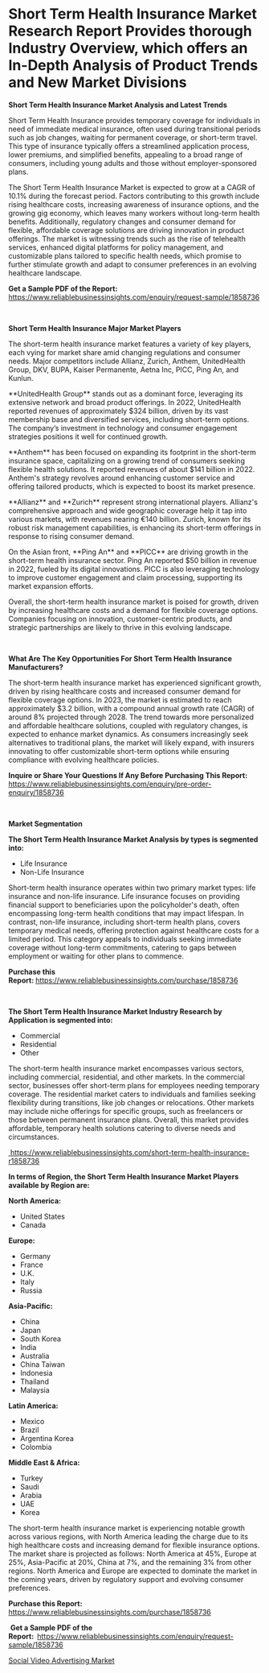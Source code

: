 <p><h1>Short Term Health Insurance Market Research Report Provides thorough Industry Overview, which offers an In-Depth Analysis of Product Trends and New Market Divisions</h1></p><p><strong>Short Term Health Insurance Market Analysis and Latest Trends</strong></p>
<p><p>Short Term Health Insurance provides temporary coverage for individuals in need of immediate medical insurance, often used during transitional periods such as job changes, waiting for permanent coverage, or short-term travel. This type of insurance typically offers a streamlined application process, lower premiums, and simplified benefits, appealing to a broad range of consumers, including young adults and those without employer-sponsored plans.</p><p>The Short Term Health Insurance Market is expected to grow at a CAGR of 10.1% during the forecast period. Factors contributing to this growth include rising healthcare costs, increasing awareness of insurance options, and the growing gig economy, which leaves many workers without long-term health benefits. Additionally, regulatory changes and consumer demand for flexible, affordable coverage solutions are driving innovation in product offerings. The market is witnessing trends such as the rise of telehealth services, enhanced digital platforms for policy management, and customizable plans tailored to specific health needs, which promise to further stimulate growth and adapt to consumer preferences in an evolving healthcare landscape.</p></p>
<p><strong>Get a Sample PDF of the Report:&nbsp;</strong> <a href="https://www.reliablebusinessinsights.com/enquiry/request-sample/1858736?utm_campaign=3360&utm_medium=2&utm_source=Github&utm_content=ia&utm_term=10032025&utm_id=short-term-health-insurance">https://www.reliablebusinessinsights.com/enquiry/request-sample/1858736</a></p>
<p>&nbsp;</p>
<p><strong>Short Term Health Insurance Major Market Players</strong></p>
<p><p>The short-term health insurance market features a variety of key players, each vying for market share amid changing regulations and consumer needs. Major competitors include Allianz, Zurich, Anthem, UnitedHealth Group, DKV, BUPA, Kaiser Permanente, Aetna Inc, PICC, Ping An, and Kunlun.</p><p>**UnitedHealth Group** stands out as a dominant force, leveraging its extensive network and broad product offerings. In 2022, UnitedHealth reported revenues of approximately $324 billion, driven by its vast membership base and diversified services, including short-term options. The company’s investment in technology and consumer engagement strategies positions it well for continued growth.</p><p>**Anthem** has been focused on expanding its footprint in the short-term insurance space, capitalizing on a growing trend of consumers seeking flexible health solutions. It reported revenues of about $141 billion in 2022. Anthem's strategy revolves around enhancing customer service and offering tailored products, which is expected to boost its market presence.</p><p>**Allianz** and **Zurich** represent strong international players. Allianz's comprehensive approach and wide geographic coverage help it tap into various markets, with revenues nearing €140 billion. Zurich, known for its robust risk management capabilities, is enhancing its short-term offerings in response to rising consumer demand.</p><p>On the Asian front, **Ping An** and **PICC** are driving growth in the short-term health insurance sector. Ping An reported $50 billion in revenue in 2022, fueled by its digital innovations. PICC is also leveraging technology to improve customer engagement and claim processing, supporting its market expansion efforts.</p><p>Overall, the short-term health insurance market is poised for growth, driven by increasing healthcare costs and a demand for flexible coverage options. Companies focusing on innovation, customer-centric products, and strategic partnerships are likely to thrive in this evolving landscape.</p></p>
<p>&nbsp;</p>
<p><strong>What Are The Key Opportunities For Short Term Health Insurance Manufacturers?</strong></p>
<p><p>The short-term health insurance market has experienced significant growth, driven by rising healthcare costs and increased consumer demand for flexible coverage options. In 2023, the market is estimated to reach approximately $3.2 billion, with a compound annual growth rate (CAGR) of around 8% projected through 2028. The trend towards more personalized and affordable healthcare solutions, coupled with regulatory changes, is expected to enhance market dynamics. As consumers increasingly seek alternatives to traditional plans, the market will likely expand, with insurers innovating to offer customizable short-term options while ensuring compliance with evolving healthcare policies.</p></p>
<p><strong>Inquire or Share Your Questions If Any Before Purchasing This Report:</strong> <a href="https://www.reliablebusinessinsights.com/enquiry/pre-order-enquiry/1858736?utm_campaign=3360&utm_medium=2&utm_source=Github&utm_content=ia&utm_term=10032025&utm_id=short-term-health-insurance">https://www.reliablebusinessinsights.com/enquiry/pre-order-enquiry/1858736</a></p>
<p>&nbsp;</p>
<p><strong>Market Segmentation</strong></p>
<p><strong>The Short Term Health Insurance Market Analysis by types is segmented into:</strong></p>
<p><ul><li>Life Insurance</li><li>Non-Life Insurance</li></ul></p>
<p><p>Short-term health insurance operates within two primary market types: life insurance and non-life insurance. Life insurance focuses on providing financial support to beneficiaries upon the policyholder's death, often encompassing long-term health conditions that may impact lifespan. In contrast, non-life insurance, including short-term health plans, covers temporary medical needs, offering protection against healthcare costs for a limited period. This category appeals to individuals seeking immediate coverage without long-term commitments, catering to gaps between employment or waiting for other plans to commence.</p></p>
<p><strong>Purchase this Report:&nbsp;</strong><a href="https://www.reliablebusinessinsights.com/purchase/1858736?utm_campaign=3360&utm_medium=2&utm_source=Github&utm_content=ia&utm_term=10032025&utm_id=short-term-health-insurance">https://www.reliablebusinessinsights.com/purchase/1858736</a></p>
<p>&nbsp;</p>
<p><strong>The Short Term Health Insurance Market Industry Research by Application is segmented into:</strong></p>
<p><ul><li>Commercial</li><li>Residential</li><li>Other</li></ul></p>
<p><p>The short-term health insurance market encompasses various sectors, including commercial, residential, and other markets. In the commercial sector, businesses offer short-term plans for employees needing temporary coverage. The residential market caters to individuals and families seeking flexibility during transitions, like job changes or relocations. Other markets may include niche offerings for specific groups, such as freelancers or those between permanent insurance plans. Overall, this market provides affordable, temporary health solutions catering to diverse needs and circumstances.</p></p>
<p><a href="https://www.reliablebusinessinsights.com/short-term-health-insurance-r1858736?utm_campaign=3360&utm_medium=2&utm_source=Github&utm_content=ia&utm_term=10032025&utm_id=short-term-health-insurance">&nbsp;https://www.reliablebusinessinsights.com/short-term-health-insurance-r1858736</a></p>
<p><strong>In terms of Region, the Short Term Health Insurance Market Players available by Region are:</strong></p>
<p>
    <p> <strong> North America: </strong>
        <ul>
            <li>United States</li>
            <li>Canada</li>
        </ul>
        </p> 
    <p> <strong> Europe: </strong>
        <ul>
            <li>Germany</li>
            <li>France</li>
            <li>U.K.</li>
            <li>Italy</li>
            <li>Russia</li>
        </ul>
        </p> 
    <p> <strong> Asia-Pacific: </strong>
        <ul>
            <li>China</li>
            <li>Japan</li>
            <li>South Korea</li>
            <li>India</li>
            <li>Australia</li>
            <li>China Taiwan</li>
            <li>Indonesia</li>
            <li>Thailand</li>
            <li>Malaysia</li>
        </ul>
        </p> 
    <p> <strong> Latin America: </strong>
        <ul>
            <li>Mexico</li>
            <li>Brazil</li>
            <li>Argentina Korea</li>
            <li>Colombia</li>
        </ul>
        </p> 
    <p> <strong> Middle East & Africa: </strong>
        <ul>
            <li>Turkey</li>
            <li>Saudi</li>
            <li>Arabia</li>
            <li>UAE</li>
            <li>Korea</li>
        </ul>
    </p>
    </p>
<p><p>The short-term health insurance market is experiencing notable growth across various regions, with North America leading the charge due to its high healthcare costs and increasing demand for flexible insurance options. The market share is projected as follows: North America at 45%, Europe at 25%, Asia-Pacific at 20%, China at 7%, and the remaining 3% from other regions. North America and Europe are expected to dominate the market in the coming years, driven by regulatory support and evolving consumer preferences.</p></p>
<p><strong>Purchase this Report: </strong><a href="https://www.reliablebusinessinsights.com/purchase/1858736?utm_campaign=3360&utm_medium=2&utm_source=Github&utm_content=ia&utm_term=10032025&utm_id=short-term-health-insurance">https://www.reliablebusinessinsights.com/purchase/1858736</a></p>
<p>&nbsp;<strong>Get a Sample PDF of the Report:&nbsp;&nbsp;</strong><a href="https://www.reliablebusinessinsights.com/enquiry/request-sample/1858736?utm_campaign=3360&utm_medium=2&utm_source=Github&utm_content=ia&utm_term=10032025&utm_id=short-term-health-insurance">https://www.reliablebusinessinsights.com/enquiry/request-sample/1858736</a></p>
<p><strong></strong></p>
<p><p><a href="https://github.com/kolffmaris58/Market-Research-Report-List-1/blob/main/social-video-advertising-market.md?utm_campaign=3360&utm_medium=2&utm_source=Github&utm_content=ia&utm_term=10032025&utm_id=short-term-health-insurance">Social Video Advertising Market</a></p></p>